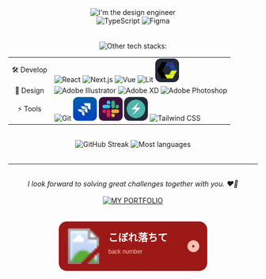 <div align="center">
  <img src="https://capsule-render.vercel.app/api?type=waving&height=280&color=gradient&text=Hi,%20I'm%20the%20Design%20Engineer.&reversal=true&section=header&animation=twinkling&fontAlignY=50&textBg=false&fontAlign=50&fontSize=32" alt="I'm the design engineer" />
  <div>
    <img src="https://skillicons.dev/icons?i=ts" width="96" height="96" alt="TypeScript" /> <img src="https://skillicons.dev/icons?i=figma" width="96" height="96" alt="Figma" />
  </div>
  <br>
  <br>
  <img src="https://readme-typing-svg.demolab.com?font=Fira+Code&size=16&pause=1000&color=61DBFB&background=1A1E25&vCenter=true&width=400&lines=Other+tech+stacks%3A" alt="Other tech stacks:" />
  <table>
    <tr>
      <td align="center">🛠 Develop</td>
      <td>
        <img src="https://skillicons.dev/icons?i=react" alt="React" />
        <img src="https://skillicons.dev/icons?i=nextjs" alt="Next.js" />
        <img src="https://skillicons.dev/icons?i=vue" alt="Vue" />
        <img src="https://skillicons.dev/icons?i=lit" alt="Lit" />
        <img src="./icons/web-components.png" alt="Web Components" height="48" />
      </td>
    </tr>
    <tr>
      <td align="center">🎨 Design</td>
      <td>
        <img src="https://skillicons.dev/icons?i=ai" alt="Adobe Illustrator" />
        <img src="https://skillicons.dev/icons?i=xd" alt="Adobe XD" />
        <img src="https://skillicons.dev/icons?i=ps" alt="Adobe Photoshop" />
      </td>
    </tr>
    <tr>
      <td align="center">⚡ Tools</td>
      <td>
        <img src="https://skillicons.dev/icons?i=git" alt="Git" />
        <img src="./icons/jira.png" alt="Jira" height="48" />
        <img src="./icons/slack.png" alt="Slack" height="48" />
        <img src="./icons/chakraui.png" alt="ChakraUI" height="48" />
        <img src="https://skillicons.dev/icons?i=tailwind" alt="Tailwind CSS" />
      </td>
    </tr>
  </table>
  <br>
  <div>
    <img src="https://streak-stats.demolab.com?user=poetrainy&theme=react&hide_border=true&card_width=200&card_height=120&hide_current_streak=true&hide_longest_streak=true" alt="GitHub Streak" height="176" />
    <img src="https://github-readme-stats.vercel.app/api/top-langs/?username=poetrainy&layout=compact&hide_border=true&hide=dockerfile&theme=react" alt="Most languages" height="176" />
  </div>
  <br>
  <hr>
  <br>
  <em>I look forward to solving great challenges together with you. ❤️‍🔥</em>
  <br>
  <br>
  <a href="https://poetrainy.vercel.app/" target="_blank"><img src="https://img.shields.io/badge/My%20Portfolio-61DBFB?style=for-the-badge&logo=Zsh&logoColor=1A1E25" alt="MY PORTFOLIO" /></a>
  <br>
  <br>
  <br>
  <a href="https://open.spotify.com/intl-ja/track/05OKAm2V620z0Q1j5XVOt2?si=a47bac9bbeff4a59" target="_blank" aria-label="back numberのこぼれ落ちてをSpotifyで聴く">
    <svg width="300" height="100" xmlns="http://www.w3.org/2000/svg">
      <rect x="0" y="0" width="300" height="100" rx="16" ry="16" fill="#9c1917" />
      <clipPath id="icon">
        <rect x="14" y="14" width="72" height="72" rx="8" ry="8" />
      </clipPath>
      <image href="https://image-cdn-fa.spotifycdn.com/image/ab67616d00001e024951a4f5f9d719dfa4ef3d75" x="14" y="14" width="72" height="72" clip-path="url(#icon)" />
      <g font-family="sans-serif" >
        <text x="100" y="40" font-size="20px" font-weight="900" fill="#ffffff">こぼれ落ちて</text>
        <text x="100" y="65" font-size="12px" font-weight="400" fill="#ffbeb3">back number</text>
      </g>
      <g transform="translate(260,38)" stroke="#ffbeb3" stroke-width="2" stroke-linecap="round" stroke-linejoin="round" fill="#ffbeb3">
        <path d="M1 12C1 5.925 5.925 1 12 1s11 4.925 11 11-4.925 11-11 11S1 18.075 1 12m8.75-4.567a.5.5 0 0 0-.75.433v8.268a.5.5 0 0 0 .75.433l7.161-4.134a.5.5 0 0 0 0-.866z" />
      </g>
    </svg>
  </a>
  <br>
  <img src="https://capsule-render.vercel.app/api?type=waving&height=160&color=gradient&reversal=true&section=footer" alt="" />
</div>
